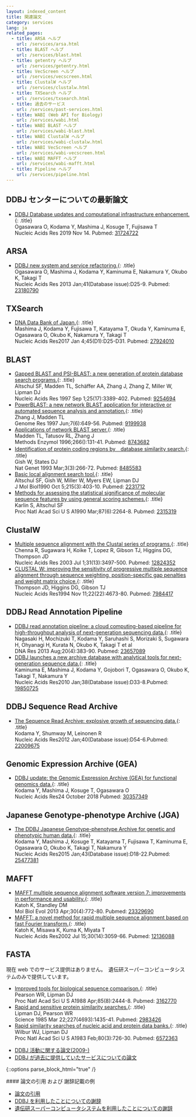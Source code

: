```yaml
---
layout: indexed_content
title: 関連論文
category: services
lang: ja
related_pages:
  - title: ARSA ヘルプ
    url: /services/arsa.html
  - title: BLAST ヘルプ
    url: /services/blast.html
  - title: getentry ヘルプ
    url: /services/getentry.html
  - title: VecScreen ヘルプ
    url: /services/vecscreen.html
  - title: ClustalW ヘルプ
    url: /services/clustalw.html
  - title: TXSearch ヘルプ
    url: /services/txsearch.html
  - title: 過去のサービス
    url: /services/past-services.html
  - title: WABI (Web API for Biology)
    url: /services/wabi.html
  - title: WABI BLAST ヘルプ
    url: /services/wabi-blast.html
  - title: WABI ClustalW ヘルプ
    url: /services/wabi-clustalw.html
  - title: WABI VecScreen ヘルプ
    url: /services/wabi-vecscreen.html
  - title: WABI MAFFT ヘルプ
    url: /services/wabi-mafft.html
  - title: Pipeline ヘルプ
    url: /services/pipeline.html
---
```


## DDBJ センターについての最新論文 <a name="ddbj"></a>

- [DDBJ Database updates and computational infrastructure enhancement.](https://www.ncbi.nlm.nih.gov/pubmed/31724722){: .title}<br>Ogasawara O, Kodama Y, Mashima J, Kosuge T, Fujisawa T<br>Nucleic Acids Res 2019 Nov 14. Pubmed: [31724722](https://www.ncbi.nlm.nih.gov/pubmed/31724722)

## ARSA <a name="arsa"></a>

- [DDBJ new system and service refactoring.](https://www.ncbi.nlm.nih.gov/pubmed/23180790){: .title}<br>Ogasawara O, Mashima J, Kodama Y, Kaminuma E, Nakamura Y, Okubo K, Takagi T<br>Nucleic Acids Res 2013 Jan;41(Database issue):D25-9. Pubmed: [23180790](https://www.ncbi.nlm.nih.gov/pubmed/23180790)

## TXSearch <a name="txsearch"></a>

- [DNA Data Bank of Japan.](https://www.ncbi.nlm.nih.gov/pubmed/27924010){: .title}<br>Mashima J, Kodama Y, Fujisawa T, Katayama T, Okuda Y, Kaminuma E, Ogasawara O, Okubo K, Nakamura Y, Takagi T <br>Nucleic Acids Res2017 Jan 4;45(D1):D25-D31. Pubmed: [27924010](https://www.ncbi.nlm.nih.gov/pubmed/27924010)

## BLAST <a name="blast"></a>

- [Gapped BLAST and PSI-BLAST: a new generation of protein database search programs.](https://www.ncbi.nlm.nih.gov/pubmed/9254694){: .title}<br>Altschul SF, Madden TL, Schäffer AA, Zhang J, Zhang Z, Miller W, Lipman DJ<br>Nucleic Acids Res 1997 Sep 1;25(17):3389-402. Pubmed: [9254694](https://www.ncbi.nlm.nih.gov/pubmed/9254694)
- [PowerBLAST: a new network BLAST application for interactive or automated sequence analysis and annotation.](https://www.ncbi.nlm.nih.gov/pubmed/9199938){: .title}<br>Zhang J, Madden TL<br>Genome Res 1997 Jun;7(6):649-56. Pubmed: [9199938](https://www.ncbi.nlm.nih.gov/pubmed/9199938)
- [Applications of network BLAST server.](https://www.ncbi.nlm.nih.gov/pubmed/8743682){: .title}<br>Madden TL, Tatusov RL, Zhang J<br>Methods Enzymol 1996;266():131-41. Pubmed: [8743682](https://www.ncbi.nlm.nih.gov/pubmed/8743682)
- [Identification of protein coding regions by　database similarity search.](https://www.ncbi.nlm.nih.gov/pubmed/8485583){: .title}<br>Gish W, States DJ<br>Nat Genet 1993 Mar;3(3):266-72. Pubmed: [8485583](https://www.ncbi.nlm.nih.gov/pubmed/8485583)
- [Basic local alignment search tool.](https://www.ncbi.nlm.nih.gov/pubmed/2231712){: .title}<br>Altschul SF, Gish W, Miller W, Myers EW, Lipman DJ <br>J Mol Biol1990 Oct 5;215(3):403-10. Pubmed: [2231712](https://www.ncbi.nlm.nih.gov/pubmed/2231712)
- [Methods for assessing the statistical significance of molecular sequence features by using general scoring schemes.](https://www.ncbi.nlm.nih.gov/pubmed/2315319){: .title}<br>Karlin S, Altschul SF<br>Proc Natl Acad Sci U S A1990 Mar;87(6):2264-8. Pubmed: [2315319](https://www.ncbi.nlm.nih.gov/pubmed/2315319)

## ClustalW <a name="clustalw"></a>

- [Multiple sequence alignment with the Clustal series of programs.](https://www.ncbi.nlm.nih.gov/pubmed/12824352){: .title}<br>Chenna R, Sugawara H, Koike T, Lopez R, Gibson TJ, Higgins DG, Thompson JD<br>Nucleic Acids Res 2003 Jul 1;31(13):3497-500. Pubmed: [12824352](https://www.ncbi.nlm.nih.gov/pubmed/12824352)
- [CLUSTAL W: improving the sensitivity of progressive multiple sequence alignment through sequence weighting, position-specific gap penalties and weight matrix choice.](https://www.ncbi.nlm.nih.gov/pubmed/7984417){: .title}<br>Thompson JD, Higgins DG, Gibson TJ<br>Nucleic Acids Res1994 Nov 11;22(22):4673-80. Pubmed: [7984417](https://www.ncbi.nlm.nih.gov/pubmed/7984417)


## DDBJ Read Annotation Pipeline <a name="pipeline"></a>

- [DDBJ read annotation pipeline: a cloud computing-based pipeline for high-throughput analysis of next-generation sequencing data.](https://www.ncbi.nlm.nih.gov/pubmed/23657089){: .title}<br>Nagasaki H, Mochizuki T, Kodama Y, Saruhashi S, Morizaki S, Sugawara H, Ohyanagi H, Kurata N, Okubo K, Takagi T et al <br>DNA Res 2013 Aug;20(4):383-90. Pubmed: [23657089](https://www.ncbi.nlm.nih.gov/pubmed/23657089)
- [DDBJ launches a new archive database with analytical tools for next-generation sequence data.](https://www.ncbi.nlm.nih.gov/pubmed/19850725){: .title}<br>Kaminuma E, Mashima J, Kodama Y, Gojobori T, Ogasawara O, Okubo K, Takagi T, Nakamura Y<br>Nucleic Acids Res2010 Jan;38(Database issue):D33-8.Pubmed: [19850725](https://www.ncbi.nlm.nih.gov/pubmed/19850725)

## DDBJ Sequence Read Archive <a name="dra"></a>

- [The Sequence Read Archive: explosive growth of sequencing data.](https://www.ncbi.nlm.nih.gov/pubmed/22009675){: .title}<br>Kodama Y, Shumway M, Leinonen R<br>Nucleic Acids Res2012 Jan;40(Database issue):D54-6.Pubmed: [22009675](https://www.ncbi.nlm.nih.gov/pubmed/22009675)

## Genomic Expression Archive (GEA) <a name="gea"></a>

- [DDBJ update: the Genomic Expression Archive (GEA) for functional genomics data.](https://www.ncbi.nlm.nih.gov/pubmed/30357349){: .title}<br>Kodama Y, Mashima J, Kosuge T, Ogasawara O <br>Nucleic Acids Res24 October 2018 Pubmed: [30357349](https://www.ncbi.nlm.nih.gov/pubmed/30357349)

## Japanese Genotype-phenotype Archive (JGA) <a name="jga"></a>

- [The DDBJ Japanese Genotype-phenotype Archive for genetic and phenotypic human data.](https://www.ncbi.nlm.nih.gov/pubmed/25477381){: .title}<br>Kodama Y, Mashima J, Kosuge T, Katayama T, Fujisawa T, Kaminuma E, Ogasawara O, Okubo K, Takagi T, Nakamura Y <br>Nucleic Acids Res2015 Jan;43(Database issue):D18-22.Pubmed: [25477381](https://www.ncbi.nlm.nih.gov/pubmed/25477381)

## MAFFT <a name="mafft"></a>

- [MAFFT multiple sequence alignment software version 7: improvements in performance and usability.](https://www.ncbi.nlm.nih.gov/pubmed/23329690){: .title}<br>Katoh K, Standley DM<br>Mol Biol Evol 2013 Apr;30(4):772-80. Pubmed: [23329690](https://www.ncbi.nlm.nih.gov/pubmed/23329690)
- [MAFFT: a novel method for rapid multiple sequence alignment based on fast Fourier transform.](https://www.ncbi.nlm.nih.gov/pubmed/12136088){: .title}<br>Katoh K, Misawa K, Kuma K, Miyata T<br>Nucleic Acids Res2002 Jul 15;30(14):3059-66. Pubmed: [12136088](https://www.ncbi.nlm.nih.gov/pubmed/12136088)

## FASTA <a name="fasta"></a>

現在 web でのサービス提供はありません。　遺伝研スーパーコンピュータシステムのみで提供しています。

- [Improved tools for biological sequence comparison.](https://www.ncbi.nlm.nih.gov/pubmed/3162770){: .title}<br>Pearson WR, Lipman DJ<br>Proc Natl Acad Sci U S A1988 Apr;85(8):2444-8. Pubmed: [3162770](https://www.ncbi.nlm.nih.gov/pubmed/3162770)
- [Rapid and sensitive protein similarity searches.](https://www.ncbi.nlm.nih.gov/pubmed/2983426){: .title}<br>Lipman DJ, Pearson WR<br>Science 1985 Mar 22;227(4693):1435-41. Pubmed: [2983426](https://www.ncbi.nlm.nih.gov/pubmed/2983426)
- [Rapid similarity searches of nucleic acid and protein data banks.](https://www.ncbi.nlm.nih.gov/pubmed/6572363){: .title}<br>Wilbur WJ, Lipman DJ<br>Proc Natl Acad Sci U S A1983 Feb;80(3):726-30. Pubmed: [6572363](https://www.ncbi.nlm.nih.gov/pubmed/6572363)

<!-- end list -->

- [DDBJ 活動に関する論文(2009-)](/activities/index.html)
- [DDBJ が過去に提供していたサービスについての論文](past-services.html#reference)


{::options parse_block_html="true" /}
<div class="attention">
#### 論文の引用 および 謝辞記載の例

- [論文の引用](/faq/ja/index.html#ddbj-cited-article)
- [DDBJ を利用したことについての謝辞](/faq/ja/index.html#acknowledge-ddbj)
- [遺伝研スーパーコンピュータシステムを利用したことについての謝辞](/faq/ja/index.html#acknowledge-nig-supercomputer)
